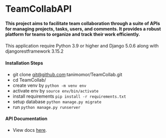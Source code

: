 # TeamCollabAPI
#### This project aims to facilitate team collaboration through a suite of APIs for managing projects, tasks, users, and comments. It provides a robust platform for teams to organize and track their work efficiently.
####
This application require Python 3.9 or higher and Django 5.0.6 along with djangorestframework 3.15.2

#### Installation Steps
- git clone git@github.com:tanimomor/TeamCollab.git
- cd TeamCollab/
- create venv by `python -m venv env`
- activate env by `source env/bin/activate`
- install requirements `pip install -r requirements.txt`
- setup database `python manage.py migrate`
- run `python manage.py runserver`

#### API Documentation
- View docs [here](https://documenter.getpostman.com/view/32102738/2sAXqwZfoE).
